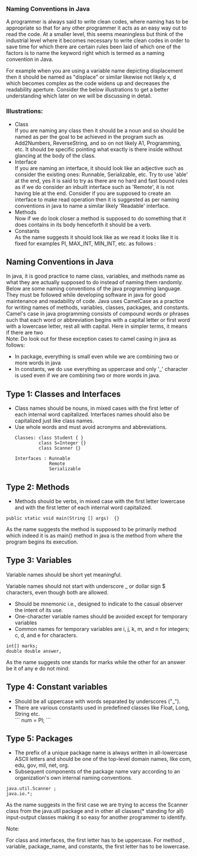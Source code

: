 ### Naming Conventions in Java

A programmer is always said to write clean codes, where naming has to be appropriate so that for any other programmer it acts as an easy way out to read the code. At a smaller level, this seems meaningless but think of the industrial level where it becomes necessary to write clean codes in order to save time for which there are certain rules been laid of which one of the factors is to name the keyword right which is termed as a naming convention in Java.

For example when you are using a variable name depicting displacement then it should be named as "displace" or similar likewise not likely x, d which becomes complex as the code widens up and decreases the readability aperture. Consider the below illustrations to get a better understanding which later on we will be discussing in detail.

<h3>Illustrations: </h3>
<ul>
<li>Class</li>
If you are naming any class then it should be a noun and so should be named as per the goal to be achieved in the program such as Add2Numbers, ReverseString, and so on not likely A1, Programming, etc. It should be specific pointing what exactly is there inside without glancing at the body of the class.
<li>Interface</li>
If you are naming an interface, it should look like an adjective such as consider the existing ones: Runnable, Serializable, etc. Try to use 'able' at the end, yes it is said to try as there are no hard and fast bound rules as if we do consider an inbuilt interface such as 'Remote', it is not having ble at the end. Consider if you are supposed to create an interface to make read operation then it is suggested as per naming conventions in java to name a similar likely 'Readable' interface.
<li>Methods</li>
Now if we do look closer a method is supposed to do something that it does contains in its body henceforth it should be a verb.
<li>Constants</li>
As the name suggests it should look like as we read it looks like it is fixed for examples PI, MAX_INT, MIN_INT, etc. as follows :
</ul>

<h2>Naming Conventions in Java  </h2>
In java, it is good practice to name class, variables, and methods name as what they are actually supposed to do instead of naming them randomly. Below are some naming conventions of the java programming language. They must be followed while developing software in java for good maintenance and readability of code. Java uses CamelCase as a practice for writing names of methods, variables, classes, packages, and constants. 
<br>
Camel's case in java programming consists of compound words or phrases such that each word or abbreviation begins with a capital letter or first word with a lowercase letter, rest all with capital. Here in simpler terms, it means if there are two 
<br>
Note: Do look out for these exception cases to camel casing in java as follows:

<ul>
<li>In package, everything is small even while we are combining two or more words in java</li>
<li>In constants, we do use everything as uppercase and only '_' character is used even if we are combining two or more words in java.</li>
</ul>

<h2>Type 1: Classes and Interfaces</h2>
<ul>
<li>Class names should be nouns, in mixed cases with the first letter of each internal word capitalized. Interfaces names should also be capitalized just like class names.</li>
<li>Use whole words and must avoid acronyms and abbreviations.</li>

```
Classes: class Student { }
         class S=Integer {}
         class Scanner {}
```

```
Interfaces : Runnable
             Remote
             Serializable
```

</ul>
<h2>Type 2: Methods </h2>
<ul>
<li>Methods should be verbs, in mixed case with the first letter lowercase and with the first letter of each internal word capitalized.</li>
</ul>

```
public static void main(String [] args)  {}
```

As the name suggests the method is supposed to be primarily method which indeed it is as main() method in java is the method from where the program begins its execution.

<h2>Type 3: Variables</h2>

Variable names should be short yet meaningful.

Variable names should not start with underscore \_ or dollar sign $ characters, even though both are allowed.

<ul>
<li>Should be mnemonic i.e., designed to indicate to the casual observer the intent of its use.</li>
<li>One-character variable names should be avoided except for temporary variables</li>
<li>Common names for temporary variables are i, j, k, m, and n for integers; c, d, and e for characters.</li> 
</ul>

```
int[] marks;
double double answer,
```

As the name suggests one stands for marks while the other for an answer be it of any e do not mind.

<h2>Type 4: Constant variables</h2>
<ul>
<li>Should be all uppercase with words separated by underscores ("_").</li>
<li>There are various constants used in predefined classes like Float, Long, String etc.</li>
```
num = PI;
```
</ul>

<h2>Type 5: Packages</h2>
<ul>
<li>The prefix of a unique package name is always written in all-lowercase ASCII letters and should be one of the top-level domain names, like com, edu, gov, mil, net, org.</li>
<li>Subsequent components of the package name vary according to an organization's own internal naming conventions.</li>
</ul>

```
java.util.Scanner ;
java.io.*;
```

As the name suggests in the first case we are trying to access the Scanner class from the java.util package and in other all classes(\* standing for all) input-output classes making it so easy for another programmer to identify.

Note:

For class and interfaces, the first letter has to be uppercase.
For method , variable, package_name, and constants, the first letter has to be lowercase.
